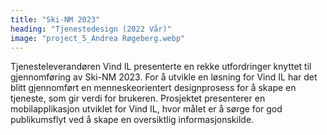 ```yaml
---
title: "Ski-NM 2023"
heading: "Tjenestedesign (2022 Vår)"
image: "project_5_Andrea Røgeberg.webp"
---
```


Tjenesteleverandøren Vind IL presenterte en rekke utfordringer knyttet til gjennomføring av Ski-NM 2023. For å utvikle en løsning for Vind IL har det blitt gjennomført en menneskeorientert designprosess for å skape en tjeneste, som gir verdi for brukeren. Prosjektet presenterer en mobilapplikasjon utviklet for Vind IL, hvor målet er å sørge for god publikumsflyt ved å skape en oversiktlig informasjonskilde.
